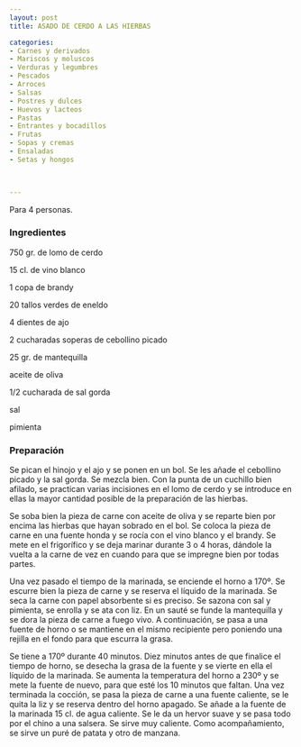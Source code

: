 ```yaml
---
layout: post
title: ASADO DE CERDO A LAS HIERBAS

categories:
- Carnes y derivados
- Mariscos y moluscos
- Verduras y legumbres
- Pescados
- Arroces
- Salsas
- Postres y dulces
- Huevos y lacteos
- Pastas
- Entrantes y bocadillos
- Frutas
- Sopas y cremas
- Ensaladas
- Setas y hongos
 


---
```


Para 4 personas.

<h3>Ingredientes</h3>

750 gr. de lomo de cerdo

15 cl. de vino blanco

1 copa de brandy

20 tallos verdes de eneldo

4 dientes de ajo

2 cucharadas soperas de cebollino picado

25 gr. de mantequilla

aceite de oliva

1/2 cucharada de sal gorda

sal

pimienta

<h3>Preparación</h3>

Se pican el hinojo y el ajo y se ponen en un bol. Se les añade el cebollino picado y la sal gorda. Se mezcla bien. Con la punta de un cuchillo bien afilado, se practican varias incisiones en el lomo de cerdo y se introduce en ellas la mayor cantidad posible de la preparación de las hierbas.

Se soba bien la pieza de carne con aceite de oliva y se reparte bien por encima las hierbas que hayan sobrado en el bol. Se coloca la pieza de carne en una fuente honda y se rocía con el vino blanco y el brandy. Se mete en el frigorífico y se deja marinar durante 3 o 4 horas, dándole la vuelta a la carne de vez en cuando para que se impregne bien por todas partes.

Una vez pasado el tiempo de la marinada, se enciende el horno a 170&ordm;. Se escurre bien la pieza de carne y se reserva el líquido de la marinada. Se seca la carne con papel absorbente si es preciso. Se sazona con sal y pimienta, se enrolla y se ata con liz. En un sauté se funde la mantequilla y se dora la pieza de carne a fuego vivo. A continuación, se pasa a una fuente de horno o se mantiene en el mismo recipiente pero poniendo una rejilla en el fondo para que escurra la grasa.

Se tiene a 170&ordm; durante 40 minutos. Diez minutos antes de que finalice el tiempo de horno, se desecha la grasa de la fuente y se vierte en ella el líquido de la marinada. Se aumenta la temperatura del horno a 230&ordm; y se mete la fuente de nuevo, para que esté los 10 minutos que faltan. Una vez terminada la cocción, se pasa la pieza de carne a una fuente caliente, se le quita la liz y se reserva dentro del horno apagado. Se añade a la fuente de la marinada 15 cl. de agua caliente. Se le da un hervor suave y se pasa todo por el chino a una salsera. Se sirve muy caliente. Como acompañamiento, se sirve un puré de patata y otro de manzana.

